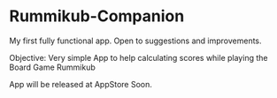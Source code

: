 # Rummikub-Companion

My first fully functional app. Open to suggestions and improvements.

Objective: Very simple App to help calculating scores while playing the Board Game Rummikub

App will be released at AppStore Soon.
